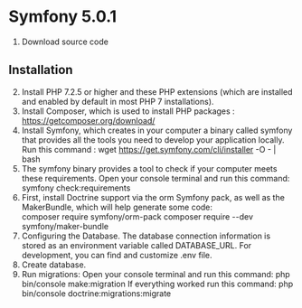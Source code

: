 # Symfony 5.0.1
1. Download source code

## Installation
2. Install PHP 7.2.5 or higher and these PHP extensions (which are installed and enabled by default in most PHP 7 installations).
3. Install Composer, which is used to install PHP packages : https://getcomposer.org/download/
4. Install Symfony, which creates in your computer a binary called symfony that provides all the tools you need to develop your application locally.
Run this command :  wget https://get.symfony.com/cli/installer -O - | bash
5. The symfony binary provides a tool to check if your computer meets these requirements. Open your console terminal and run this command: symfony check:requirements
6. First, install Doctrine support via the orm Symfony pack, as well as the MakerBundle, which will help generate some code:  
 composer require symfony/orm-pack
 composer require --dev symfony/maker-bundle
7. Configuring the Database. The database connection information is stored as an environment variable called DATABASE_URL. For development, you can find and customize .env file.
8. Create database.
9. Run migrations:
 Open your console terminal and run this command: php bin/console make:migration 
 If everything worked run this command: php bin/console doctrine:migrations:migrate